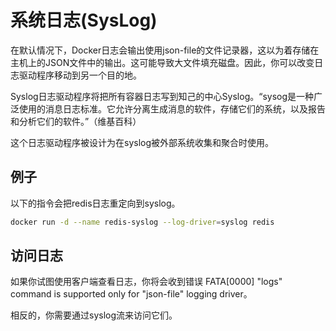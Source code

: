 # 系统日志(SysLog)
在默认情况下，Docker日志会输出使用json-file的文件记录器，这以为着存储在主机上的JSON文件中的输出。这可能导致大文件填充磁盘。因此，你可以改变日志驱动程序移动到另一个目的地。

Syslog日志驱动程序将把所有容器日志写到知己的中心Syslog。“sysog是一种广泛使用的消息日志标准。它允许分离生成消息的软件，存储它们的系统，以及报告和分析它们的软件。”（维基百科）

这个日志驱动程序被设计为在syslog被外部系统收集和聚合时使用。

## 例子 
以下的指令会把redis日志重定向到syslog。

```bash
docker run -d --name redis-syslog --log-driver=syslog redis
```
## 访问日志 
如果你试图使用客户端查看日志，你将会收到错误 FATA[0000] "logs" command is supported only for "json-file" logging driver。

相反的，你需要通过syslog流来访问它们。



